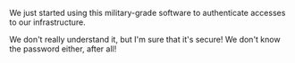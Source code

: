 We just started using this military-grade software to authenticate accesses to our infrastructure.

We don't really understand it, but I'm sure that it's secure! We don't know the password either, after all!

